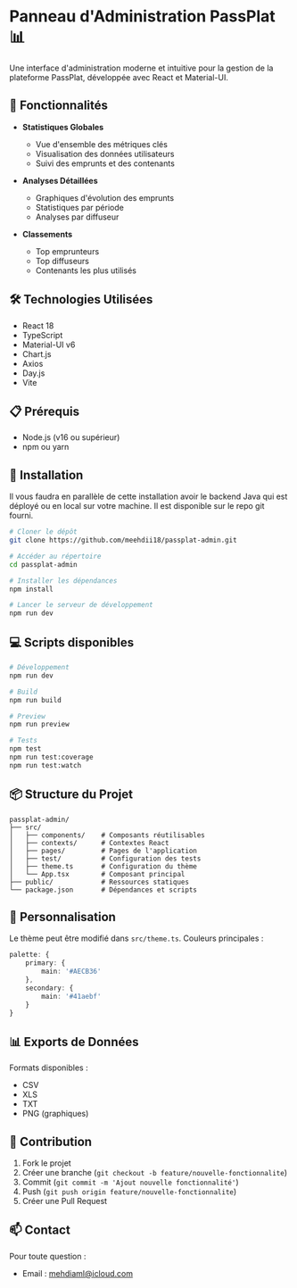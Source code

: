 # Panneau d'Administration PassPlat 📊

Une interface d'administration moderne et intuitive pour la gestion de la plateforme PassPlat, développée avec React et Material-UI.

## 🚀 Fonctionnalités

- **Statistiques Globales**
  - Vue d'ensemble des métriques clés
  - Visualisation des données utilisateurs
  - Suivi des emprunts et des contenants

- **Analyses Détaillées**
  - Graphiques d'évolution des emprunts
  - Statistiques par période
  - Analyses par diffuseur

- **Classements**
  - Top emprunteurs
  - Top diffuseurs
  - Contenants les plus utilisés

## 🛠️ Technologies Utilisées

- React 18
- TypeScript
- Material-UI v6
- Chart.js
- Axios
- Day.js
- Vite

## 📋 Prérequis

- Node.js (v16 ou supérieur)
- npm ou yarn

## 🔧 Installation

Il vous faudra en parallèle de cette installation avoir le backend Java qui est déployé ou en local sur votre machine. Il est disponible sur le repo git fourni.

```bash
# Cloner le dépôt
git clone https://github.com/meehdii18/passplat-admin.git

# Accéder au répertoire
cd passplat-admin

# Installer les dépendances
npm install

# Lancer le serveur de développement
npm run dev
```

## 💻 Scripts disponibles

```bash
# Développement
npm run dev

# Build
npm run build

# Preview
npm run preview

# Tests
npm test
npm run test:coverage
npm run test:watch
```

## 📦 Structure du Projet

```
passplat-admin/
├── src/
│   ├── components/    # Composants réutilisables
│   ├── contexts/      # Contextes React
│   ├── pages/         # Pages de l'application
│   ├── test/          # Configuration des tests
│   ├── theme.ts       # Configuration du thème
│   └── App.tsx        # Composant principal
├── public/            # Ressources statiques
└── package.json       # Dépendances et scripts
```

## 🎨 Personnalisation

Le thème peut être modifié dans `src/theme.ts`. Couleurs principales :

```typescript
palette: {
    primary: {
        main: '#AECB36'
    },
    secondary: {
        main: '#41aebf'
    }
}
```

## 📊 Exports de Données

Formats disponibles :
- CSV
- XLS
- TXT
- PNG (graphiques)

## 🤝 Contribution

1. Fork le projet
2. Créer une branche (`git checkout -b feature/nouvelle-fonctionnalite`)
3. Commit (`git commit -m 'Ajout nouvelle fonctionnalité'`)
4. Push (`git push origin feature/nouvelle-fonctionnalite`)
5. Créer une Pull Request

## 📫 Contact

Pour toute question :
- Email : [mehdiaml@icloud.com](mailto:mehdiaml@icloud.com)
